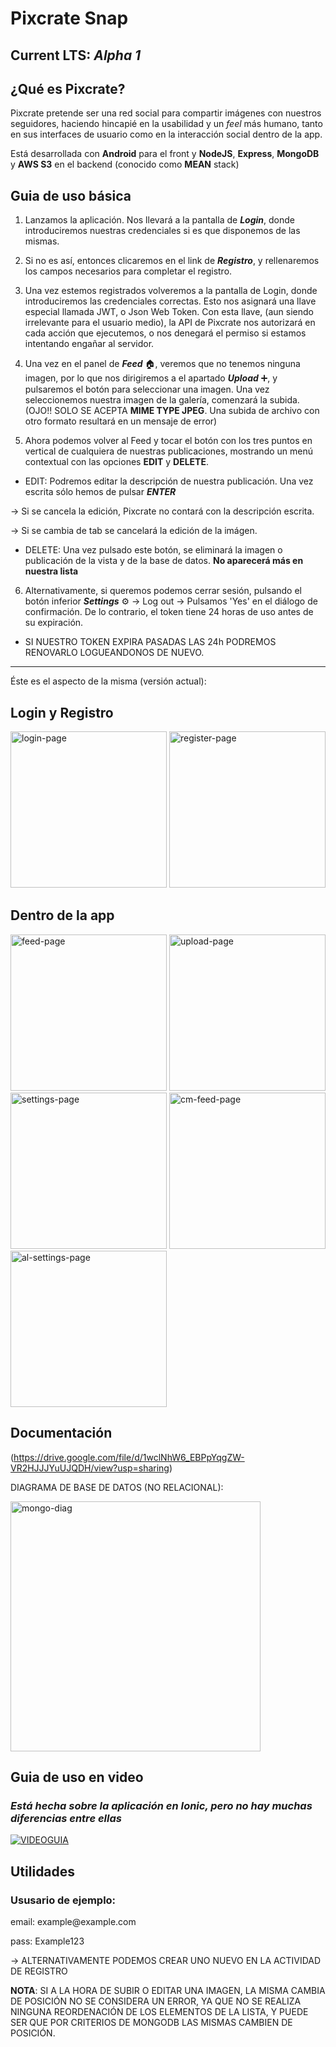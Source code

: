 
# Pixcrate Snap
## Current LTS: **_Alpha 1_**

## ¿Qué es Pixcrate?
Pixcrate pretende ser una red social para compartir imágenes con nuestros seguidores, haciendo hincapié en la usabilidad y un *feel* más humano, tanto en sus interfaces de usuario como en la interacción social dentro de la app.

Está desarrollada con **Android** para el front y **NodeJS**, **Express**, **MongoDB** y **AWS S3** en el backend (conocido como **MEAN** stack)

## Guia de uso básica

1. Lanzamos la aplicación. Nos llevará a la pantalla de _**Login**_, donde introduciremos nuestras credenciales si es que disponemos de las mismas. 

2. Si no es así, entonces clicaremos en el link de _**Registro**_, y rellenaremos los campos necesarios para completar el registro.

3. Una vez estemos registrados volveremos a la pantalla de Login, donde introduciremos las credenciales correctas. Esto nos asignará una llave especial llamada JWT, o Json Web Token. Con esta llave, (aun siendo irrelevante para el usuario medio), la API de Pixcrate nos autorizará en cada acción que ejecutemos, o nos denegará el permiso si estamos intentando engañar al servidor.

4. Una vez en el panel de _**Feed**_ :house:, veremos que no tenemos ninguna imagen, por lo que nos dirigiremos a el apartado _**Upload**_ :heavy_plus_sign:, y pulsaremos el botón para seleccionar una imagen. Una vez seleccionemos nuestra imagen de la galería, comenzará la subida. (OJO!! SOLO SE ACEPTA **MIME TYPE JPEG**. Una subida de archivo con otro formato resultará en un mensaje de error)

5. Ahora podemos volver al Feed y tocar el botón con los tres puntos en vertical de cualquiera de nuestras publicaciones, mostrando un menú contextual con las opciones **EDIT** y **DELETE**.

- EDIT: Podremos editar la descripción de nuestra publicación. Una vez escrita sólo hemos de pulsar **_ENTER_**

-> Si se cancela la edición, Pixcrate no contará con la descripción escrita.

-> Si se cambia de tab se cancelará la edición de la imágen.

- DELETE: Una vez pulsado este botón, se eliminará la imagen o publicación de la vista y de la base de datos. **No aparecerá más en nuestra lista**

6. Alternativamente, si queremos podemos cerrar sesión, pulsando el botón inferior **_Settings_** :gear: -> Log out -> Pulsamos 'Yes' en el diálogo de confirmación. De lo contrario, el token tiene 24 horas de uso antes de su expiración.

* SI NUESTRO TOKEN EXPIRA PASADAS LAS 24h PODREMOS RENOVARLO LOGUEANDONOS DE NUEVO.

-----------------------------------------------------------------------------------------------------------------------------------

Éste es el aspecto de la misma (versión actual):

<h2>Login y Registro</h2>
<div>
  <img src="https://github.com/almAngel/Pixcrate/blob/master/images/Screenshot_20191203-133316.png" alt="login-page" width="250"/>
  <img src="https://github.com/almAngel/Pixcrate/blob/master/images/Screenshot_20191203-133340.png" alt="register-page" width="250"/>
</div>
<h2>Dentro de la app</h2>
<div>
  <img src="https://github.com/almAngel/Pixcrate/blob/master/images/Screenshot_20191203-133421.png" alt="feed-page" width="250"/>
  <img src="https://github.com/almAngel/Pixcrate/blob/master/images/Screenshot_20191203-133427.png" alt="upload-page" width="250"/>
  <img src="https://github.com/almAngel/Pixcrate/blob/master/images/Screenshot_20191203-133455.png" alt="settings-page" width="250"/>
  <img src="https://github.com/almAngel/Pixcrate/blob/master/images/Screenshot_20191203-133442.png" alt="cm-feed-page" width="250"/>
  <img src="https://github.com/almAngel/Pixcrate/blob/master/images/Screenshot_20191203-133451.png" alt="al-settings-page" width="250"/>
</div>

## Documentación
(https://drive.google.com/file/d/1wclNhW6_EBPpYqgZW-VR2HJJJYuUJQDH/view?usp=sharing)

DIAGRAMA DE BASE DE DATOS (NO RELACIONAL):

<img src="https://github.com/almAngel/ion-pixcrate/blob/master/imagenes/Mongo.png" alt="mongo-diag" width="400"/>

## Guia de uso en video
### _Está hecha sobre la aplicación en Ionic, pero no hay muchas diferencias entre ellas_

[![VIDEOGUIA](http://i3.ytimg.com/vi/4oswZ0sX7V8/maxresdefault.jpg)](https://youtu.be/4oswZ0sX7V8)

## Utilidades

### Ususario de ejemplo:
<p>email: example@example.com</p>
<p>pass: Example123</p>

-> ALTERNATIVAMENTE PODEMOS CREAR UNO NUEVO EN LA ACTIVIDAD DE REGISTRO

**NOTA**: SI A LA HORA DE SUBIR O EDITAR UNA IMAGEN, LA MISMA CAMBIA DE POSICIÓN NO SE CONSIDERA UN ERROR, YA QUE NO SE REALIZA NINGUNA REORDENACIÓN DE LOS ELEMENTOS DE LA LISTA, Y PUEDE SER QUE POR CRITERIOS DE MONGODB LAS MISMAS CAMBIEN DE POSICIÓN.
